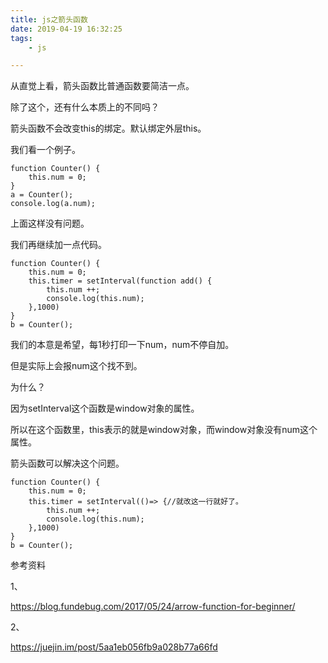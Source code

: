 ```yaml
---
title: js之箭头函数
date: 2019-04-19 16:32:25
tags:
	- js

---
```




从直觉上看，箭头函数比普通函数要简洁一点。

除了这个，还有什么本质上的不同吗？

箭头函数不会改变this的绑定。默认绑定外层this。

我们看一个例子。

```
function Counter() {
    this.num = 0;
}
a = Counter();
console.log(a.num);
```

上面这样没有问题。

我们再继续加一点代码。

```
function Counter() {
    this.num = 0;
    this.timer = setInterval(function add() {
    	this.num ++;
    	console.log(this.num);
    },1000)
}
b = Counter();
```

我们的本意是希望，每1秒打印一下num，num不停自加。

但是实际上会报num这个找不到。

为什么？

因为setInterval这个函数是window对象的属性。

所以在这个函数里，this表示的就是window对象，而window对象没有num这个属性。

箭头函数可以解决这个问题。

```
function Counter() {
    this.num = 0;
    this.timer = setInterval(()=> {//就改这一行就好了。
    	this.num ++;
    	console.log(this.num);
    },1000)
}
b = Counter();
```









参考资料

1、

https://blog.fundebug.com/2017/05/24/arrow-function-for-beginner/

2、

https://juejin.im/post/5aa1eb056fb9a028b77a66fd